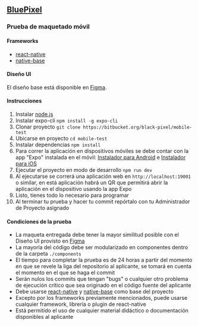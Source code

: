 ## [BluePixel](https://bluepixel.mx/)
### Prueba de maquetado móvil


#### Frameworks
*  [react-native](https://reactnative.dev/docs/getting-started)
*  [native-base](https://docs.nativebase.io/docs/GetStarted.html)


#### Diseño UI
El diseño base está disponible en [Figma](https://www.figma.com/file/tLq0fMfGIlE1lDxtbaRUq3/Untitled?node-id=0%3A1).


#### Instrucciones
1.  Instalar [node.js](https://nodejs.org/)
2.  Instalar expo-cli `npm install -g expo-cli`
3.  Clonar proyecto `git clone https://bitbucket.org/black-pixel/mobile-test`
4.  Ubicarse en proyecto `cd mobile-test`
5.  Instalar dependencias `npm install`
6.  Para correr la aplicación en dispositivos móviles se debe contar con la app "Expo" instalada en el móvil: [Instalador para Android](https://play.google.com/store/apps/details?id=host.exp.exponent&referrer=www) e [Instalador para iOS](https://itunes.apple.com/app/apple-store/id982107779)
7.  Ejecutar el proyecto en modo de desarrollo `npm run dev` 
8.  Al ejecutarse se correrá una aplicación web en `http://localhost:19001` o similar, en está aplicación habrá un QR que permitirá abrir la aplicación en el dispositivo usando la app Expo
9.  Listo, tienes todo lo necesario para programar 
10.  Al terminar tu prueba y hacer tu commit repórtalo con tu Administrador de Proyecto asignado


#### Condiciones de la prueba
*  La maqueta entregada debe tener la mayor similitud posible con el Diseño UI provisto en [Figma](https://www.figma.com/file/tLq0fMfGIlE1lDxtbaRUq3/Untitled?node-id=0%3A1)
*  La mayoría del código debe ser modularizado en componentes dentro de la carpeta `./components`
*  El tiempo para completar la prueba es de 24 horas a partir del momento en que se revele la liga del repositorio al aplicante, se tomará en cuenta el momento en el que se haga el commit
*  Serán nulos los commits que tengan "bugs" o cualquier otro problema de ejecución crítico que sea originado en el código fuente del aplicante
*  Debe usarse [react-native](https://reactnative.dev/docs/getting-started) y [native-base](https://docs.nativebase.io/docs/GetStarted.html) como base del proyecto
*  Excepto por los frameworks previamente mencionados, puede usarse cualquier framework, librería o plugin de react-native
*  Está permitido el uso de cualquier material didáctico o documentación disponibles al aplicante

